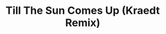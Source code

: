 ---
layout: song
id: 34
title: Till The Sun Comes Up (Kraedt Remix)
artist: Firebeatz ft. Vertel
genre: Drum & Bass
image: TTSCU Remix.jpg
buy-able: false
downloadable: true
yt-id: BkpaJlMneX8
itunes:
beatport:
gplay:
amazon:
license: 2
---